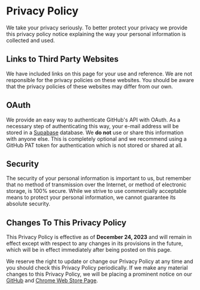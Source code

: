 # Privacy Policy

We take your privacy seriously. To better protect your privacy we provide this privacy policy notice explaining the way your personal information is collected and used. 

## Links to Third Party Websites

We have included links on this page for your use and reference. We are not responsible for the privacy policies on these websites. You should be aware that the privacy policies of these websites may differ from our own.

## OAuth

We provide an easy way to authenticate GitHub's API with OAuth. As a necessary step of authenticating this way, your e-mail address will be stored in a [Supabase](https://supabase.com/) database. We **do not** use or share this information with anyone else. This is completely optional and we recommend using a GitHub PAT token for authentication which is not stored or shared at all.

## Security

The security of your personal information is important to us, but remember that no method of transmission over the Internet, or method of electronic storage, is 100% secure. While we strive to use commercially acceptable means to protect your personal information, we cannot guarantee its absolute security.

## Changes To This Privacy Policy

This Privacy Policy is effective as of **December 24, 2023** and will remain in effect except with respect to any changes in its provisions in the future, which will be in effect immediately after being posted on this page.

We reserve the right to update or change our Privacy Policy at any time and you should check this Privacy Policy periodically. If we make any material changes to this Privacy Policy, we will be placing a prominent notice on our [GitHub](https://github.com/AminoffZ/github-repo-size) and [Chrome Web Store Page](https://chrome.google.com/webstore/detail/github-repo-size/jpdmfnflpdgefbfkafcikmhipofhanfl).
